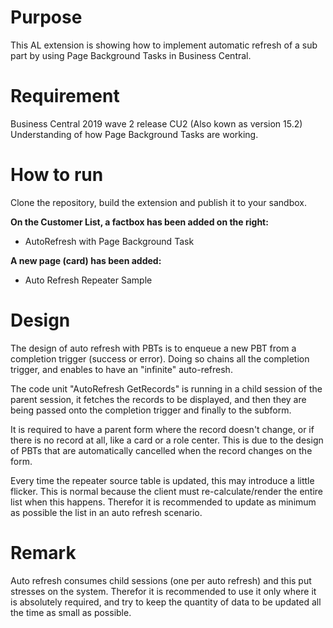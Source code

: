 # Purpose
This AL extension is showing how to implement automatic refresh of a sub part by using Page Background Tasks in Business Central.

# Requirement
Business Central 2019 wave 2 release CU2 (Also kown as version 15.2)
Understanding of how Page Background Tasks are working.

# How to run
Clone the repository, build the extension and publish it to your sandbox.

**On the Customer List, a factbox has been added on the right:**
* AutoRefresh with Page Background Task

**A new page (card) has been added:**
* Auto Refresh Repeater Sample

# Design

The design of auto refresh with PBTs is to enqueue a new PBT from a completion trigger (success or error). Doing so chains all the completion trigger, and enables to have an "infinite" auto-refresh.

The code unit "AutoRefresh GetRecords" is running in a child session of the parent session, it fetches the records to be displayed, and then they are being passed onto the completion trigger and finally to the subform.

It is required to have a parent form where the record doesn't change, or if there is no record at all, like a card or a role center. This is due to the design of PBTs that are automatically cancelled when the record changes on the form.

Every time the repeater source table is updated, this may introduce a little flicker. This is normal because the client must re-calculate/render the entire list when this happens. Therefor it is recommended to update as minimum as possible the list in an auto refresh scenario.

# Remark

Auto refresh consumes child sessions (one per auto refresh) and this put stresses on the system. Therefor it is recommended to use it only where it is absolutely required, and try to keep the quantity of data to be updated all the time as small as possible.
